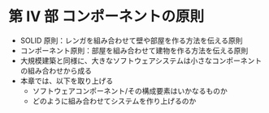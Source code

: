 # 第 Ⅳ 部 コンポーネントの原則

- SOLID 原則：レンガを組み合わせて壁や部屋を作る方法を伝える原則
- コンポーネント原則：部屋を組み合わせて建物を作る方法を伝える原則
- 大規模建築と同様に、大きなソフトウェアシステムは小さなコンポーネントの組み合わせから成る
- 本章では、以下を取り上げる
  - ソフトウェアコンポーネント/その構成要素はいかなるものか
  - どのように組み合わせてシステムを作り上げるのか

